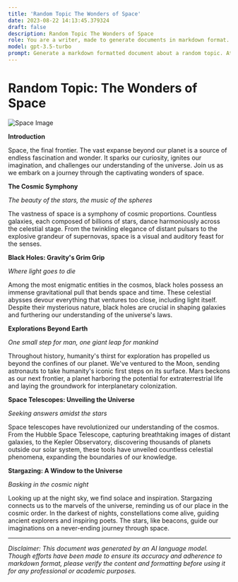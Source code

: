 ```yaml
---
title: 'Random Topic The Wonders of Space'
date: 2023-08-22 14:13:45.379324
draft: false
description: Random Topic The Wonders of Space
role: You are a writer, made to generate documents in markdown format. It is very important that all of the documents you generate are in valid markdown format.
model: gpt-3.5-turbo
prompt: Generate a markdown formatted document about a random topic. At the bottom, include a disclaimer explaining that the document was generated by you. The first line of the document should be the title. Make sure that the entire document is in proper markdown format, using a mix of various tags to make the document visually appealing.
---
```


# Random Topic: The Wonders of Space

![Space Image](https://www.nasa.gov/sites/default/files/thumbnails/image/potw1942b.jpg)

**Introduction**

Space, the final frontier. The vast expanse beyond our planet is a source of endless fascination and wonder. It sparks our curiosity, ignites our imagination, and challenges our understanding of the universe. Join us as we embark on a journey through the captivating wonders of space.

**The Cosmic Symphony**

*The beauty of the stars, the music of the spheres*

The vastness of space is a symphony of cosmic proportions. Countless galaxies, each composed of billions of stars, dance harmoniously across the celestial stage. From the twinkling elegance of distant pulsars to the explosive grandeur of supernovas, space is a visual and auditory feast for the senses.

**Black Holes: Gravity's Grim Grip**

*Where light goes to die*

Among the most enigmatic entities in the cosmos, black holes possess an immense gravitational pull that bends space and time. These celestial abysses devour everything that ventures too close, including light itself. Despite their mysterious nature, black holes are crucial in shaping galaxies and furthering our understanding of the universe's laws.

**Explorations Beyond Earth**

*One small step for man, one giant leap for mankind*

Throughout history, humanity's thirst for exploration has propelled us beyond the confines of our planet. We've ventured to the Moon, sending astronauts to take humanity's iconic first steps on its surface. Mars beckons as our next frontier, a planet harboring the potential for extraterrestrial life and laying the groundwork for interplanetary colonization.

**Space Telescopes: Unveiling the Universe**

*Seeking answers amidst the stars*

Space telescopes have revolutionized our understanding of the cosmos. From the Hubble Space Telescope, capturing breathtaking images of distant galaxies, to the Kepler Observatory, discovering thousands of planets outside our solar system, these tools have unveiled countless celestial phenomena, expanding the boundaries of our knowledge.

**Stargazing: A Window to the Universe**

*Basking in the cosmic night*

Looking up at the night sky, we find solace and inspiration. Stargazing connects us to the marvels of the universe, reminding us of our place in the cosmic order. In the darkest of nights, constellations come alive, guiding ancient explorers and inspiring poets. The stars, like beacons, guide our imaginations on a never-ending journey through space.

---

*Disclaimer: This document was generated by an AI language model. Though efforts have been made to ensure its accuracy and adherence to markdown format, please verify the content and formatting before using it for any professional or academic purposes.*